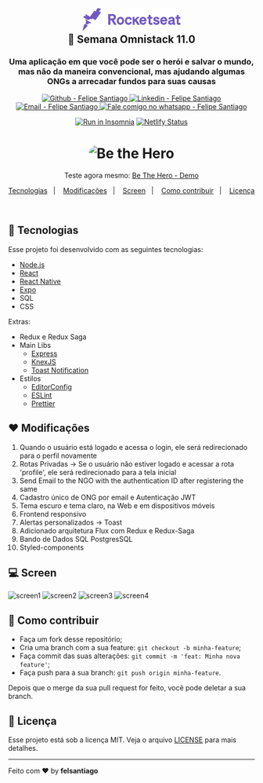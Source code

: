<h2 align="center">

  <img alt="Semana OmniStack" src=".github/rockeatseat.svg" width="200px" />
  <br/>
  🚀 Semana Omnistack 11.0
</h2>

<h3 align="center" >
  Uma aplicação em que você pode ser o herói e salvar o mundo, mas não da maneira convencional, mas ajudando algumas ONGs a arrecadar fundos para suas causas
</h3>

<p align="center">
  <a href="https://github.com/felsantiago" target="_blank" >
    <img alt="Github - Felipe Santiago" src="https://img.shields.io/badge/Github--%23F8952D?style=social&logo=github">
  </a>
  <a href="https://www.linkedin.com/in/felipe-santiago-a7706418a/" target="_blank" >
    <img alt="Linkedin - Felipe Santiago" src="https://img.shields.io/badge/Linkedin--%23F8952D?style=social&logo=linkedin">
  </a>
  <a href="mailto:fepuss@gmail.com" target="_blank" >
    <img alt="Email - Felipe Santiago" src="https://img.shields.io/badge/Email--%23F8952D?style=social&logo=gmail">
  </a>
  <a href="https://api.whatsapp.com/send?phone=5588997143829"
        target="_blank" >
    <img alt="Fale comigo no whatsapp - Felipe Santiago" src="https://img.shields.io/badge/Whatsapp--%23F8952D?style=social&logo=whatsapp">
  </a>
</p>

<div align="center">

<a href="https://insomnia.rest/run/?label=be-the-hero&uri=https%3A%2F%2Fraw.githubusercontent.com%2Ffelsantiago%2Fbe-the-hero%2Fmaster%2FInsomnia_Be_The_Hero.json" target="_blank"><img src="https://insomnia.rest/images/run.svg" alt="Run in Insomnia" width="90px"></a>
[![Netlify Status](https://api.netlify.com/api/v1/badges/0edbe6eb-b04a-4d61-aee9-35d2684d0423/deploy-status)](https://app.netlify.com/sites/heuristic-neumann-9d1978/deploys)

</div>

<h1 align="center">
    <img alt="Be the Hero" src="https://user-images.githubusercontent.com/52730086/78100734-e2d65f80-73bb-11ea-8aa0-86c573fddca1.png"  width="350px" style="border-radius:16px;"/>
</h1>

<p align="center">
  Teste agora mesmo: <a href="https://5e82dac92bd030000806ad0a--heuristic-neumann-9d1978.netlify.com/">Be The Hero - Demo</a>
</p>

<p align="center">
  <a href="#rocket-tecnologias">Tecnologias</a>&nbsp;&nbsp;&nbsp;|&nbsp;&nbsp;&nbsp;
  <a href="#❤️-modificações">Modificações</a>&nbsp;&nbsp;&nbsp;|&nbsp;&nbsp;&nbsp;
  <a href="#💻-screen">Screen</a>&nbsp;&nbsp;&nbsp;|&nbsp;&nbsp;&nbsp;
  <a href="#🤔-como-contribuir">Como contribuir</a>&nbsp;&nbsp;&nbsp;|&nbsp;&nbsp;&nbsp;
  <a href="#memo-licença">Licença</a>
</p>

<br>

## :rocket: Tecnologias

Esse projeto foi desenvolvido com as seguintes tecnologias:

- [Node.js](https://nodejs.org/en/)
- [React](https://reactjs.org)
- [React Native](https://facebook.github.io/react-native/)
- [Expo](https://expo.io/)
- SQL
- CSS

Extras:

- Redux e Redux Saga
- Main Libs
  - [Express](https://expressjs.com/pt-br/)
  - [KnexJS](http://knexjs.org/)
  - [Toast Notification](https://github.com/jossmac/react-toast-notifications)
- Estilos
  - [EditorConfig](https://editorconfig.org/)
  - [ESLint](https://eslint.org/)
  - [Prettier](https://prettier.io/)

## ❤️ Modificações

1. Quando o usuário está logado e acessa o login, ele será redirecionado para o perfil novamente
2. Rotas Privadas -> Se o usuário não estiver logado e acessar a rota 'profile', ele será redirecionado para a tela inicial
3. Send Email to the NGO with the authentication ID after registering the same
4. Cadastro único de ONG por email e Autenticação JWT
5. Tema escuro e tema claro, na Web e em dispositivos móveis
6. Frontend responsivo
7. Alertas personalizados -> Toast
8. Adicionado arquitetura Flux com Redux e Redux-Saga
9. Bando de Dados SQL PostgresSQL
10. Styled-components

## 💻 Screen

![screen1](https://user-images.githubusercontent.com/52730086/78100560-7e1b0500-73bb-11ea-8acc-ba3727574509.png)
![screen2](https://user-images.githubusercontent.com/52730086/78100563-7f4c3200-73bb-11ea-8ee1-e325715fe621.png)
![screen3](https://user-images.githubusercontent.com/52730086/78100564-7f4c3200-73bb-11ea-92b6-5d3600a834e4.png)
![screen4](https://user-images.githubusercontent.com/52730086/78100644-b02c6700-73bb-11ea-9f77-005858d9afa8.jpg)

## 🤔 Como contribuir

- Faça um fork desse repositório;
- Cria uma branch com a sua feature: `git checkout -b minha-feature`;
- Faça commit das suas alterações: `git commit -m 'feat: Minha nova feature'`;
- Faça push para a sua branch: `git push origin minha-feature`.

Depois que o merge da sua pull request for feito, você pode deletar a sua branch.

## :memo: Licença

Esse projeto está sob a licença MIT. Veja o arquivo [LICENSE](LICENSE.md) para mais detalhes.

---

Feito com ❤️ by **felsantiago**
